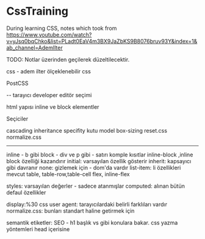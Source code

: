 # CssTraining
During learning CSS, notes which took from https://www.youtube.com/watch?v=yJsq0bqChko&list=PLadt0EaV4m3BX9JaZbKS9B8076bruv93Y&index=1&ab_channel=AdemIlter

TODO: Notlar üzerinden geçilerek düzeltilecektir.

css - adem ilter
ölçeklenebilir css

PostCSS 

--
tarayıcı developer editör seçimi

html yapısı inline ve block elementler

Seçiciler

cascading inheritance specifity
kutu model box-sizing
reset.css normalize.css

---
inline - b gibi
block - div ve p gibi - satırı komple kısıtlar
inline-block ,inline block özelliği kazandırır
initial: varsayılan özellik gösterir
inherit: kapsayıcı gibi davranır
none: gizlemek için - dom'da vardır
list-item: li özellikleri mevcut
table, table-row,table-cell
flex, inline-flex


styles: varsayılan değerler - sadece atanmışlar
computed: alınan bütün defaul özellikler

display:%30 css
user agent: tarayıcılardaki belirli farklıları vardır
normalize.css: bunları standart haline getirmek için

semantik etiketler: SEO - h1 başlık vs gibi konulara bakar.
css yazma yöntemleri
head içerisine <style>
<link rel="stylesheet" href:"site.css"/>

seçiciler - selectors
type selector - elementname
universal * 
class 
id
attribute []

Blog tasarlamak - yazı tipi ve özellikleri

Form Elemanları - 
bütün tipleri text bırakmamak lazım.
Telefonda açılırken ona uygun klavye açılıyor

input - düz isim
telefon - eposta
uzun satır - 
list 
radio button

button reset - defaultta olan özelliklere döndürür
submit -> action'daki url'e gönderir method -> default'ta get olur
https://httpbin.org/post gönder yaptığımızda bizi backend'e istek
atmışız gibi davranmamızı sağlr.
name="" önemli, çünkü arka tarafa bu vesileyle gönderir.

required- formu ilk zorunlu alanına focuslar

css sırasını da best practice olrak html'e göre
ayarlamak güzel olacaktır.

font-family kullanırken birden fazla kullanırken
sırayla bakarak ilk olanı uygular

padding-left: 15px - yön belirterek verir
padding: 15px  her 4 tarafa verir

inherit -> özelliği üst kapsayıcıdan al 

erişebilirik için tarayıcı her input için focus(outline) kullanır.

hex kodları aslında 6 hanelidir

.classname classname1 + classname1 {
    classname1'den sonra classname1 gelmesi durumunda uygulanır
}

classname > classname1{
    direkt altında classname1 bulunursa uygulanacak
}

button.primary{
    primary class'ı içeren butonlara uygulanır.
}
